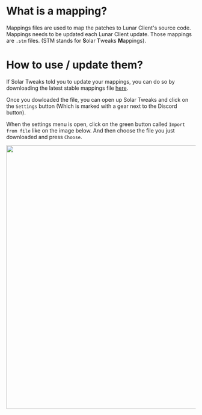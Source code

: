 # What is a mapping?
Mappings files are used to map the patches to Lunar Client's source code. Mappings needs to be updated each Lunar Client update. Those mappings are `.stm` files. (STM stands for **S**olar **T**weaks **M**appings).

# How to use / update them?
If Solar Tweaks told you to update your mappings, you can do so by downloading the latest stable mappings file [here](https://github.com/Solar-Tweaks/SolarTweaks-Mappings/releases/latest).

Once you dowloaded the file, you can open up Solar Tweaks and click on the `Settings` button (Which is marked with a gear next to the Discord button).

When the settings menu is open, click on the green button called `Import from file` like on the image below. And then choose the file you just downloaded and press `Choose`.

<img src="https://i.ibb.co/Z2YBtm5/Solar-Tweaks-7z-HEDGM1-OL.png" width="700">